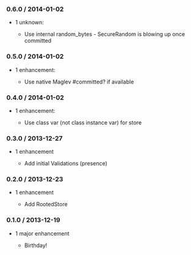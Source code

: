 ### 0.6.0 / 2014-01-02

* 1 unknown:

  * Use internal random_bytes - SecureRandom is blowing up once committed


### 0.5.0 / 2014-01-02

* 1 enhancement:

  * Use native Maglev #committed? if available


### 0.4.0 / 2014-01-02

* 1 enhancement:

  * Use class var (not class instance var) for store


### 0.3.0 / 2013-12-27

* 1 enhancement

  * Add initial Validations (presence)


### 0.2.0 / 2013-12-23

* 1 enhancement

  * Add RootedStore


### 0.1.0 / 2013-12-19

* 1 major enhancement

  * Birthday!
